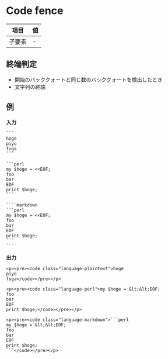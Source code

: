 # Code fence

| 項目   | 値  |
| ------ | --- |
| 子要素 | -   |

## 終端判定

-   開始のバッククォートと同じ数のバッククォートを検出したとき
-   文字列の終端

## 例

**入力**

`````
```
hoge
piyo
fuga
```

```perl
my $hoge = <<EOF;
foo
bar
EOF
print $hoge;
```

````markdown
```perl
my $hoge = <<EOF;
foo
bar
EOF
print $hoge;
```
````

`````

**出力**

````
<p><pre><code class="language-plaintext">hoge
piyo
fuga</code></pre></p>

<p><pre><code class="language-perl">my $hoge = &lt;&lt;EOF;
foo
bar
EOF
print $hoge;</code></pre></p>

<p><pre><code class="language-markdown">```perl
my $hoge = &lt;&lt;EOF;
foo
bar
EOF
print $hoge;
```</code></pre></p>
````
